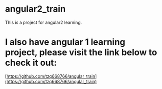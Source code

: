 # angular2_train
This is a project for angular2 learning.

# I also have angular 1 learning project, please visit the link below to check it out:  
[https://github.com/tzq668766/angular_train](https://github.com/tzq668766/angular_train)  
